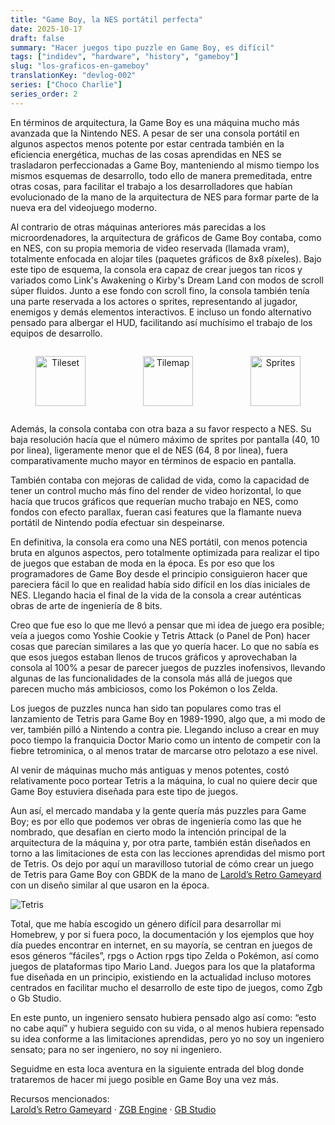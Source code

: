 ```yaml
---
title: "Game Boy, la NES portátil perfecta"
date: 2025-10-17
draft: false
summary: "Hacer juegos tipo puzzle en Game Boy, es difícil"
tags: ["indidev", "hardware", "history", "gameboy"]
slug: "los-graficos-en-gameboy"
translationKey: "devlog-002"
series: ["Choco Charlie"]
series_order: 2
---
```


En términos de arquitectura, la Game Boy es una máquina mucho más avanzada que la Nintendo NES. A pesar de ser una consola portátil en algunos aspectos menos potente por estar centrada también en la eficiencia energética, muchas de las cosas aprendidas en NES se trasladaron perfeccionadas a Game Boy, manteniendo al mismo tiempo los mismos esquemas de desarrollo, todo ello de manera premeditada, entre otras cosas, para facilitar el trabajo a los desarrolladores que habían evolucionado de la mano de la arquitectura de NES para formar parte de la nueva era del videojuego moderno.

Al contrario de otras máquinas anteriores más parecidas a los microordenadores, la arquitectura de gráficos de Game Boy contaba, como en NES, con su propia memoria de video reservada (llamada vram), totalmente enfocada en alojar tiles (paquetes gráficos de 8x8 píxeles). Bajo este tipo de esquema, la consola era capaz de crear juegos tan ricos y variados como Link's Awakening o Kirby's Dream Land con modos de scroll súper fluidos. Junto a ese fondo con scroll fino, la consola también tenía una parte reservada a los actores o sprites, representando al jugador, enemigos y demás elementos interactivos. E incluso un fondo alternativo pensado para albergar el HUD, facilitando así muchísimo el trabajo de los equipos de desarrollo.

<div style="
  display: flex;
  justify-content: center;
  align-items: center;
  gap: 12px;
  flex-wrap: nowrap;
  overflow-x: auto;
">
  <figure style="
    flex: 1;
    max-width: 180px;
    aspect-ratio: 1 / 1;
    overflow: hidden;
    text-align: center;
  ">
    <img src="/gameboypputileset.png" alt="Tileset" 
         style="width: 100%; height: 100%; object-fit: cover; image-rendering:pixelated;"/>
    <figcaption><em>El tileset constituye los bloques de construcción de los gráficos</em></figcaption>
  </figure>
  <figure style="
    flex: 1;
    max-width: 180px;
    aspect-ratio: 1 / 1;
    overflow: hidden;
    text-align: center;
  ">
    <img src="/gameboyppubackground.png" alt="Tilemap" 
         style="width: 100%; height: 100%; object-fit: cover; image-rendering:pixelated;"/>
    <figcaption><em>La ppu reordena los tiles en el tilemap para formar los fondos</em></figcaption>
  </figure>
  <figure style="
    flex: 1;
    max-width: 180px;
    aspect-ratio: 1 / 1;
    overflow: hidden;
    text-align: center;
  ">
    <img src="/gameboyppuobjects.png" alt="Sprites" 
         style="width: 100%; height: 100%; object-fit: cover; image-rendering:pixelated;"/>
    <figcaption><em>La ppu también puede usar su tileset para incluir sprites</em></figcaption>
  </figure>
</div>

Además, la consola contaba con otra baza a su favor respecto a NES. Su baja resolución hacía que el número máximo de sprites por pantalla (40, 10 por linea), ligeramente menor que el de NES (64, 8 por linea), fuera comparativamente mucho mayor en términos de espacio en pantalla.

También contaba con mejoras de calidad de vida, como la capacidad de tener un control mucho más fino del render de video horizontal, lo que hacía que trucos gráficos que requerían mucho trabajo en NES, como fondos con efecto parallax, fueran casi features que la flamante nueva portátil de Nintendo podía efectuar sin despeinarse.

En definitiva, la consola era como una NES portátil, con menos potencia bruta en algunos aspectos, pero totalmente optimizada para realizar el tipo de juegos que estaban de moda en la época. Es por eso que los programadores de Game Boy desde el principio consiguieron hacer que pareciera fácil lo que en realidad había sido difícil en los días iniciales de NES. Llegando hacia el final de la vida de la consola a crear auténticas obras de arte de ingeniería de 8 bits.

Creo que fue eso lo que me llevó a pensar que mi idea de juego era posible; veía a juegos como Yoshie Cookie y Tetris Attack (o Panel de Pon) hacer cosas que parecían similares a las que yo quería hacer. Lo que no sabía es que esos juegos estaban llenos de trucos gráficos y aprovechaban la consola al 100% a pesar de parecer juegos de puzzles inofensivos, llevando algunas de las funcionalidades de la consola más allá de juegos que parecen mucho más ambiciosos, como los Pokémon o los Zelda.

Los juegos de puzzles nunca han sido tan populares como tras el lanzamiento de Tetris para Game Boy en 1989-1990, algo que, a mi modo de ver, también pilló a Nintendo a contra pie. Llegando incluso a crear en muy poco tiempo la franquicia Doctor Mario como un intento de competir con la fiebre tetrominica, o al menos tratar de marcarse otro pelotazo a ese nivel.

Al venir de máquinas mucho más antiguas y menos potentes, costó relativamente poco portear Tetris a la máquina, lo cual no quiere decir que Game Boy estuviera diseñada para este tipo de juegos.

Aun así, el mercado mandaba y la gente quería más puzzles para Game Boy; es por ello que podemos ver obras de ingeniería como las que he nombrado, que desafían en cierto modo la intención principal de la arquitectura de la máquina y, por otra parte, también están diseñados en torno a las limitaciones de esta con las lecciones aprendidas del mismo port de Tetris. Os dejo por aquí un maravilloso tutorial de cómo crear un juego de Tetris para Game Boy con GBDK de la mano de [Larold’s Retro Gameyard](https://laroldsretrogameyard.com/tutorials/gb/how-to-make-tetris-for-the-nintendo-gameboy/) con un diseño similar al que usaron en la época.

 ![Tetris](/tetrisex.png)

Total, que me había escogido un género difícil para desarrollar mi Homebrew, y por si fuera poco, la documentación y los ejemplos que hoy día puedes encontrar en internet, en su mayoría, se centran en juegos de esos géneros “fáciles”, rpgs o Action rpgs tipo Zelda o Pokémon, así como juegos de plataformas tipo Mario Land. Juegos para los que la plataforma fue diseñada en un principio, existiendo en la actualidad incluso motores centrados en facilitar mucho el desarrollo de este tipo de juegos, como Zgb o Gb Studio.

En este punto, un ingeniero sensato hubiera pensado algo así como: “esto no cabe aquí” y hubiera seguido con su vida, o al menos hubiera repensado su idea conforme a las limitaciones aprendidas, pero yo no soy un ingeniero sensato; para no ser ingeniero, no soy ni ingeniero.

Seguidme en esta loca aventura en la siguiente entrada del blog donde trataremos de hacer mi juego posible en Game Boy una vez más.

Recursos mencionados:  
[Larold’s Retro Gameyard](https://laroldsretrogameyard.com/tutorials/gb/how-to-make-tetris-for-the-nintendo-gameboy/) · [ZGB Engine](https://github.com/Zal0/ZGB) · [GB Studio](https://www.gbstudio.dev/)